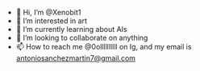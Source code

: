 - 👋 Hi, I’m @Xenobit1
- 👀 I’m interested in art
- 🌱 I’m currently learning about AIs
- 💞️ I’m looking to collaborate on anything
- 📫 How to reach me @0ollllllllll on Ig, and my email is antoniosanchezmartin7@gmail.com

<!---
Xenobit1/Xenobit1 is a ✨ special ✨ repository because its `README.md` (this file) appears on your GitHub profile.
You can click the Preview link to take a look at your changes.
--->
